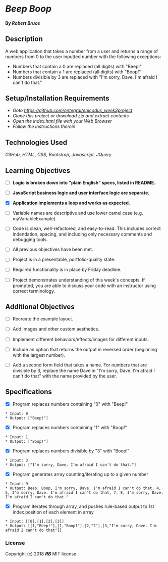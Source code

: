 # _Beep Boop_

#### By _**Robert Bruce**_

## Description

A web application that takes a number from a user and returns a range of numbers from 0 to the user inputted number with the following exceptions:

* Numbers that contain a 0 are replaced (all digits) with "Beep!"
* Numbers that contain a 1 are replaced (all digits) with "Boop!"
* Numbers divisible by 3 are replaced with "I'm sorry, Dave. I'm afraid I can't do that."


## Setup/Installation Requirements

* _Goto https://github.com/entegral/epicodus_week3project_
* _Clone this project or download zip and extract contents_
* _Open the index.html file with your Web Browser_
* _Follow the instructions therein_

## Technologies Used
_GitHub, HTML, CSS, Bootstrap, Javascript, JQuery_

## Learning Objectives

- [ ] **Logic is broken down into "plain English" specs, listed in README.**

- [ ] **JavaScript business logic and user interface logic are separate.**

- [x] **Application implements a loop and works as expected.**

- [ ] Variable names are descriptive and use lower camel case (e.g. myVariableExample).

- [ ] Code is clean, well-refactored, and easy-to-read. This includes correct indendation, spacing, and including only necessary comments and debugging tools.

- [ ] All previous objectives have been met.

- [ ] Project is in a presentable, portfolio-quality state.

- [ ] Required functionality is in place by Friday deadline.

- [ ] Project demonstrates understanding of this week's concepts. If prompted, you are able to discuss your code with an instructor using correct terminology.

## Additional Objectives

- [ ] Recreate the example layout.

- [ ] Add images and other custom aesthetics.

- [ ] Implement different behaviors/effects/images for different inputs.

- [ ] Include an option that returns the output in reversed order (beginning with the largest number).

- [ ] Add a second form field that takes a name. For numbers that are divisible by 3, replace the name Dave in "I'm sorry, Dave. I'm afraid I can't do that" with the name provided by the user.


## Specifications

- [x] Program replaces numbers containing "0" with "Beep!"
```
* Input: 0
* Output: ["Beep!"]
```
- [x] Program replaces numbers containing "1" with "Boop!"
```
* Input: 1
* Output: ["Boop!"]
```
- [x]  Program replaces numbers divisible by "3" with "Boop!"
```
* Input: 3
* Output: ["I'm sorry, Dave. I'm afraid I can't do that."]
```
- [x]  Program generates array counting/iterating up to a given number
```
* Input: 9
* Output: Beep, Boop, I'm sorry, Dave. I'm afraid I can't do that, 4, 5, I'm sorry, Dave. I'm afraid I can't do that, 7, 8, I'm sorry, Dave. I'm afraid I can't do that."
```
- [x]  Program iterates through array, and pushes rule-based output to 1st index position of each element in array
```
* Input: [[0],[1],[2],[3]]
* Output: [[1,"Beep!"],[1,"Boop1"],[2,"2"],[3,"I'm sorry, Dave. I'm afraid I can't do that"]]
```

### License
Copyright (c) 2018 **_RB_** MIT license.

